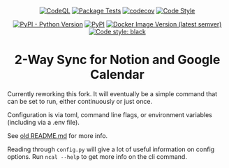 <div align="center">

[![CodeQL](https://github.com/SG60/ncal/actions/workflows/codeql-analysis.yml/badge.svg)](https://github.com/SG60/ncal/actions/workflows/codeql-analysis.yml)
[![Package Tests](https://github.com/SG60/ncal/actions/workflows/tests.yml/badge.svg)](https://github.com/SG60/ncal/actions/workflows/tests.yml)
[![codecov](https://codecov.io/gh/SG60/ncal/branch/main/graph/badge.svg?token=UZCOEA0YWQ)](https://codecov.io/gh/SG60/ncal)
[![Code Style](https://github.com/SG60/ncal/actions/workflows/code-style.yml/badge.svg)](https://github.com/SG60/ncal/actions/workflows/code-style.yml)
  
[![PyPI - Python Version](https://img.shields.io/pypi/pyversions/ncal?label=supported%20python)](https://pypi.org/project/ncal/)
[![PyPI](https://img.shields.io/pypi/v/ncal?logo=python)](https://pypi.org/project/ncal/)
[![Docker Image Version (latest semver)](https://img.shields.io/docker/v/sg60/ncal?label=docker&logo=docker)](https://hub.docker.com/r/sg60/ncal)
[![Code style: black](https://img.shields.io/badge/code%20style-black-000000.svg)](https://github.com/psf/black)

# 2-Way Sync for Notion and Google Calendar
</div>
  
Currently reworking this fork. It will eventually be a simple command that can be set to run, either continuously or just once.

Configuration is via toml, command line flags, or environment variables (including via a .env file).

See [old README.md](./oldREADME.md) for more info.


Reading through `config.py` will give a lot of useful information on config options. Run `ncal --help` to get more info on the cli command.
